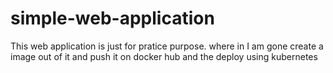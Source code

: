 # simple-web-application
This web application is just for pratice purpose. where in I am gone create a image out of it and push it on docker hub and the deploy using kubernetes
